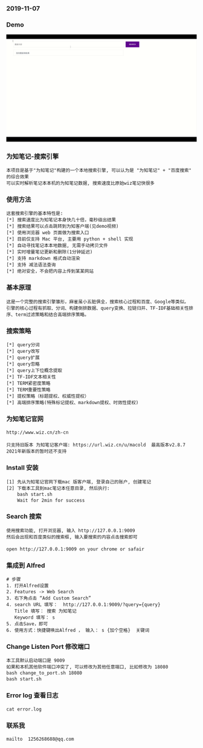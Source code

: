 ### 2019-11-07

### Demo
![image](https://github.com/coolmissmile/wiznote_search_engine/blob/master/wiz_demo2.gif)


### 为知笔记-搜索引擎
```
本项目是基于"为知笔记"构建的一个本地搜索引擎, 可以认为是 "为知笔记" + "百度搜索" 的综合效果
可以实时解析笔记本本机的为知笔记数据, 搜索速度比原始wiz笔记快很多
```

### 使用方法
```
这套搜索引擎的基本特性是:
[*] 搜索速度比为知笔记本身快几十倍，毫秒级出结果 
[*] 搜索结果可以点击跳转到为知客户端(见demo视频)
[*] 使用浏览器 web 页面做为搜索入口
[*] 目前仅支持 Mac 平台, 主要用 python + shell 实现
[*] 自动寻找笔记本本地数据, 无需手动拷贝文件
[*] 实时增量笔记更新和删除(1分钟延迟)
[*] 支持 markdown 格式自动渲染
[*] 支持 减法语法查询
[*] 绝对安全，不会把内容上传到某某网站
```

### 基本原理
```
这是一个完整的搜索引擎雏形，麻雀虽小五脏俱全，搜索核心过程和百度、Google等类似。
引擎的核心过程有抓取、分词、构建倒排数据、query变换、拉链归并、TF-IDF基础相关性排序、term过滤策略和结合高端排序策略。

```

### 搜索策略
```
[*] query分词
[*] query改写
[*] query扩展
[*] query忽略
[*] query上下位概念提取
[*] TF-IDF文本相关性
[*] TERM紧密度策略
[*] TERM重要性策略
[*] 提权策略（标题提权、权威性提权）
[*] 高端排序策略(特殊标记提权、markdown提权、时效性提权)

```



### 为知笔记官网
```
http://www.wiz.cn/zh-cn

只支持旧版本 为知笔记客户端: https://url.wiz.cn/u/macold  最高版本v2.8.7
2021年新版本的暂时还不支持 
```

### Install 安装
```
[1] 先从为知笔记官网下载mac 版客户端, 登录自己的账户, 创建笔记
[2] 下载本工具到mac笔记本任意目录, 然后执行:
    bash start.sh
    Wait for 2min for success
```

### Search 搜索
```
使用搜索功能, 打开浏览器, 输入 http://127.0.0.1:9009
然后会出现和百度类似的搜索框, 输入要搜索的内容点击搜索即可

open http://127.0.0.1:9009 on your chrome or safair
```

### 集成到 Alfred
```
# 步骤
1. 打开Alfred设置
2. Features -> Web Search
3. 右下角点击 “Add Custom Search”
4. search URL 填写：  http://127.0.0.1:9009/?query={query}
   Title 填写： 搜索 为知笔记
   Keyword 填写： s
5. 点击Save，即可
6. 使用方式：快捷键唤出Alfred ， 输入： s {加个空格}  关键词 

```

### Change Listen Port 修改端口
```
本工具默认启动端口是 9009
如果和本机其他软件端口冲突了, 可以修改为其他任意端口, 比如修改为 18080
bash change_to_port.sh 18080
bash start.sh
```

### Error log 查看日志
```
cat error.log
```


### 联系我
```
mailto  1256268688@qq.com
```
